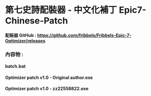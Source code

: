 # 第七史詩配裝器 - 中文化補丁 Epic7-Chinese-Patch

#### 配裝器 GitHub : https://github.com/fribbels/Fribbels-Epic-7-Optimizer/releases

### 內容物 :
#### batch.bat

#### Optimizer patch v1.0 - Original author.exe

#### Optimizer patch v1.0 - zz22558822.exe
